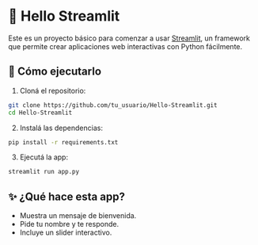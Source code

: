 # 👋 Hello Streamlit

Este es un proyecto básico para comenzar a usar [Streamlit](https://streamlit.io), un framework que permite crear aplicaciones web interactivas con Python fácilmente.

## 🚀 Cómo ejecutarlo

1. Cloná el repositorio:

```bash
git clone https://github.com/tu_usuario/Hello-Streamlit.git
cd Hello-Streamlit
```

2. Instalá las dependencias:

```bash
pip install -r requirements.txt
```

3. Ejecutá la app:

```bash
streamlit run app.py
```

## ✨ ¿Qué hace esta app?

- Muestra un mensaje de bienvenida.
- Pide tu nombre y te responde.
- Incluye un slider interactivo.
